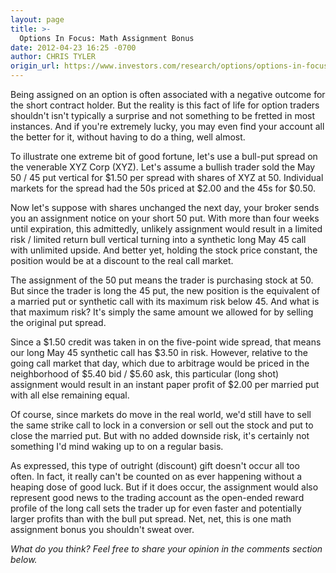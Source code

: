 ```yaml
---
layout: page
title: >-
  Options In Focus: Math Assignment Bonus
date: 2012-04-23 16:25 -0700
author: CHRIS TYLER
origin_url: https://www.investors.com/research/options/options-in-focus-math-assignment-bonus/
---
```






Being assigned on an option is often associated with a negative outcome for the short contract holder. But the reality is this fact of life for option traders shouldn't isn't typically a surprise and not something to be fretted in most instances. And if you're extremely lucky, you may even find your account all the better for it, without having to do a thing, well almost.

  

To illustrate one extreme bit of good fortune, let's use a bull-put spread on the venerable XYZ Corp (XYZ). Let's assume a bullish trader sold the May 50 / 45 put vertical for $1.50 per spread with shares of XYZ at 50. Individual markets for the spread had the 50s priced at $2.00 and the 45s for $0.50. 

  

Now let's suppose with shares unchanged the next day, your broker sends you an assignment notice on your short 50 put. With more than four weeks until expiration, this admittedly, unlikely assignment would result in a limited risk / limited return bull vertical turning into a synthetic long May 45 call with unlimited upside. And better yet, holding the stock price constant, the position would be at a discount to the real call market. 

  

The assignment of the 50 put means the trader is purchasing stock at 50. But since the trader is long the 45 put, the new position is the equivalent of a married put or synthetic call with its maximum risk below 45. And what is that maximum risk? It's simply the same amount we allowed for by selling the original put spread. 

  

Since a $1.50 credit was taken in on the five-point wide spread, that means our long May 45 synthetic call has $3.50 in risk. However, relative to the going call market that day, which due to arbitrage would be priced in the neighborhood of $5.40 bid / $5.60 ask, this particular (long shot) assignment would result in an instant paper profit of $2.00 per married put with all else remaining equal. 

  

Of course, since markets do move in the real world, we'd still have to sell the same strike call to lock in a conversion or sell out the stock and put to close the married put. But with no added downside risk, it's certainly not something I'd mind waking up to on a regular basis. 

  

As expressed, this type of outright (discount) gift doesn't occur all too often. In fact, it really can't be counted on as ever happening without a heaping dose of good luck. But if it does occur, the assignment would also represent good news to the trading account as the open-ended reward profile of the long call sets the trader up for even faster and potentially larger profits than with the bull put spread. Net, net, this is one math assignment bonus you shouldn't sweat over. 

  

*What do you think? Feel free to share your opinion in the comments section below.*




